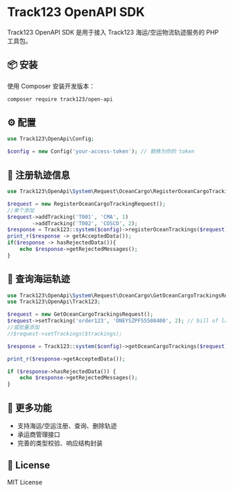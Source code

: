 # Track123 OpenAPI SDK

Track123 OpenAPI SDK 是用于接入 Track123 海运/空运物流轨迹服务的 PHP 工具包。

## 📦 安装

使用 Composer 安装开发版本：

```bash
composer require track123/open-api
```

## ⚙️ 配置

```php
use Track123\OpenApi\Config;

$config = new Config('your-access-token'); // 替换为你的 token

```

## 🚚 注册轨迹信息

```php
use Track123\OpenApi\System\Request\OceanCargo\RegisterOceanCargoTrackingRequest;

$request = new RegisterOceanCargoTrackingRequest();
//单个添加
$request->addTracking('T001', 'CMA', 1)
        ->addTracking('T002', 'COSCO', 2);
$response = Track123::system($config)->registerOceanTrackings($request);
print_r($response -> getAcceptedData());
if($response -> hasRejectedData()){
    echo $response->getRejectedMessages();
}
```

## 🚚 查询海运轨迹

```php
use Track123\OpenApi\System\Request\OceanCargo\GetOceanCargoTrackingsRequest;
use Track123\OpenApi\Track123;

$request = new GetOceanCargoTrackingsRequest();
$request->setTracking('order123', 'ONEYSZPF55508400', 2); // bill of lading
//或批量添加 
//$request->setTrackings($trackings);

$response = Track123::system($config)->getOceanCargoTrackings($request);

print_r($response->getAcceptedData());

if ($response->hasRejectedData()) {
    echo $response->getRejectedMessages();
}
```

## 📖 更多功能

- 支持海运/空运注册、查询、删除轨迹
- 承运商管理接口
- 完善的类型校验、响应结构封装

## 📄 License

MIT License
